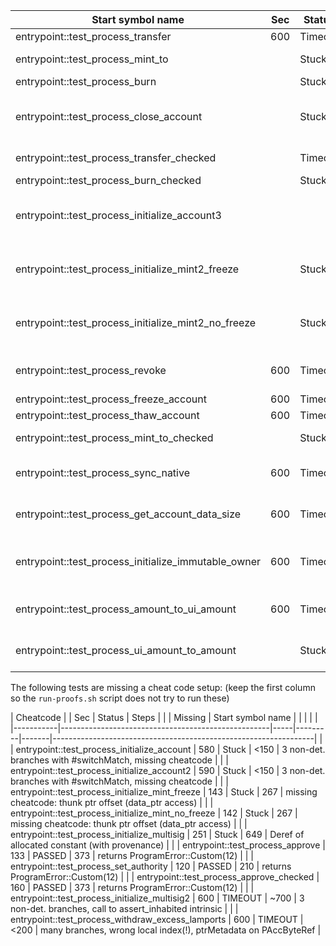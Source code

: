 | Start symbol name                                   | Sec | Status  | Steps |                                                                              |
|-----------------------------------------------------|-----|---------|-------|------------------------------------------------------------------------------|
| entrypoint::test_process_transfer                   | 600 | Timeout | >850  | stuck on using an alloc                                                      |
| entrypoint::test_process_mint_to                    |     | Stuck   | 1136  | inconsistent projection involving IAcc                                       |
| entrypoint::test_process_burn                       |     | Stuck   | 236   | AggregateKindClosure                                                         |
| entrypoint::test_process_close_account              |     | Stuck   | 655   | erratic branching (cheatcode rules) after #fromPAcc(#toPAcc(_)), reads alloc |
| entrypoint::test_process_transfer_checked           |     | Timeout | ~930  | stuck on access to an alloc (1 branch)                                       |
| entrypoint::test_process_burn_checked               |     | Stuck   | 236   | AggregateKindClosure                                                         |
| entrypoint::test_process_initialize_account3        |     |         | ~600  | branching/stuck on thunked ptr cast, "ExposeAddress", assert_inhab, vacuous  |
| entrypoint::test_process_initialize_mint2_freeze    |     | Stuck   | 275   | branching/stuck on thunked ptr cast, "ExposeAddress", assert_inhab, vacuous  |
| entrypoint::test_process_initialize_mint2_no_freeze |     | Stuck   | 275   | branching/stuck on thunked ptr cast, "ExposeAddress", assert_inhab, vacuous  |
| entrypoint::test_process_revoke                     | 600 | Timeout | 955   | non-det branch on cheatcodes (invalid read from stack), reads alloc          |
| entrypoint::test_process_freeze_account             | 600 | Timeout | 1455  | reads alloc (one branch)                                                     |
| entrypoint::test_process_thaw_account               | 600 | Timeout | 1455  | reads alloc (one branch)                                                     |
| entrypoint::test_process_mint_to_checked            |     | Stuck   | 942   | pointer offset(8) on byte ptr in AggregateKindRawPtr                         |
| entrypoint::test_process_sync_native                | 600 | Timeout | 167   | erratic branching (cheatcode rules) after #fromPAcc(#toPAcc(_))              |
| entrypoint::test_process_get_account_data_size      | 600 | Timeout | 224   | erratic branching (cheatcode rules) after #fromPAcc(#toPAcc(_))              |
| entrypoint::test_process_initialize_immutable_owner | 600 | Timeout | 1306  | erratic branching (cheatcode rules) after #fromPAcc(#toPAcc(_)), reads alloc |
| entrypoint::test_process_amount_to_ui_amount        | 600 | Timeout | 684   | erratic branching (cheatcode rules) after #fromPAcc(#toPAcc(_))              |
| entrypoint::test_process_ui_amount_to_amount        |     | Stuck   | 90    | call to core::str::convert::from_utf8 (stdlib)                               |

The following tests are missing a cheat code setup:
(keep the first column so the `run-proofs.sh` script does not try to run these)

| Cheatcode |                                                    | Sec | Status  | Steps |                                                                 |
| Missing   | Start symbol name                                  |     |         |       |                                                                 |
|-----------|----------------------------------------------------|-----|---------|-------|-----------------------------------------------------------------|
|           | entrypoint::test_process_initialize_account        | 580 | Stuck   | <150  | 3 non-det. branches with #switchMatch, missing cheatcode        |
|           | entrypoint::test_process_initialize_account2       | 590 | Stuck   | <150  | 3 non-det. branches with #switchMatch, missing cheatcode        |
|           | entrypoint::test_process_initialize_mint_freeze    | 143 | Stuck   | 267   | missing cheatcode: thunk ptr offset (data_ptr access)           |
|           | entrypoint::test_process_initialize_mint_no_freeze | 142 | Stuck   | 267   | missing cheatcode: thunk ptr offset (data_ptr access)           |
|           | entrypoint::test_process_initialize_multisig       | 251 | Stuck   | 649   | Deref of allocated constant (with provenance)                   |
|           | entrypoint::test_process_approve                   | 133 | PASSED  | 373   | returns ProgramError::Custom(12)                                |
|           | entrypoint::test_process_set_authority             | 120 | PASSED  | 210   | returns ProgramError::Custom(12)                                |
|           | entrypoint::test_process_approve_checked           | 160 | PASSED  | 373   | returns ProgramError::Custom(12)                                |
|           | entrypoint::test_process_initialize_multisig2      | 600 | TIMEOUT | ~700  | 3 non-det. branches, call to assert_inhabited intrinsic         |
|           | entrypoint::test_process_withdraw_excess_lamports  | 600 | TIMEOUT | <200  | many branches, wrong local index(!), ptrMetadata on PAccByteRef |
